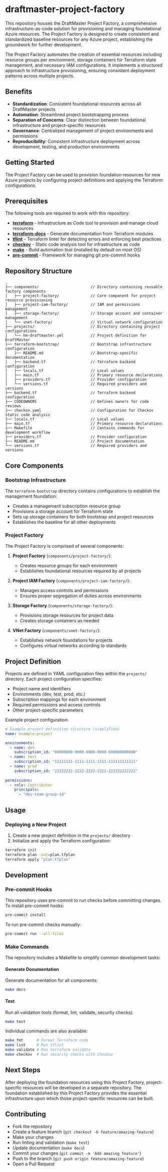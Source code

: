 # draftmaster-project-factory

This repository houses the DraftMaster Project Factory, a comprehensive infrastructure-as-code solution for provisioning and managing foundational Azure resources. The Project Factory is designed to create consistent and standardized baseline resources for any Azure project, establishing the groundwork for further development.

The Project Factory automates the creation of essential resources including resource groups per environment, storage containers for Terraform state management, and necessary IAM configurations. It implements a structured approach to infrastructure provisioning, ensuring consistent deployment patterns across multiple projects.

## Benefits

- **Standardization**: Consistent foundational resources across all DraftMaster projects
- **Automation**: Streamlined project bootstrapping process
- **Separation of Concerns**: Clear distinction between foundational infrastructure and project-specific resources
- **Governance**: Centralized management of project environments and permissions
- **Reproducibility**: Consistent infrastructure deployment across development, testing, and production environments

## Getting Started

The Project Factory can be used to provision foundation resources for new Azure projects by configuring project definitions and applying the Terraform configurations.

## Prerequisites

The following tools are required to work with this repository:

- [**terraform**](https://www.terraform.io/) - Infrastructure as Code tool to provision and manage cloud resources
- [**terraform-docs**](https://terraform-docs.io/) - Generate documentation from Terraform modules
- [**tflint**](https://github.com/terraform-linters/tflint) - Terraform linter for detecting errors and enforcing best practices
- [**checkov**](https://www.checkov.io/2.Basics/Installing%20Checkov.html) - Static code analysis tool for infrastructure as code
- [**make**](https://www.gnu.org/software/make/manual/make.html) - Build automation tool (installed by default on most OS)
- [**pre-commit**](https://pre-commit.com/) - Framework for managing git pre-commit hooks

## Repository Structure

```
.
├── components/                       // Directory containing reusable factory components
│   ├── project-factory/              // Core component for project resource provisioning
│   ├── project-iam-factory/          // IAM and permissions management
│   ├── storage-factory/              // Storage account and container management
│   └── vnet-factory/                 // Virtual network configuration
├── projects/                         // Directory containing project configurations
│   └── hm-draftmaster.yml            // Project definition for DraftMaster
├── terraform-bootstrap/              // Bootstrap infrastructure configuration
│   ├── README.md                     // Bootstrap-specific documentation
│   ├── backend.tf                    // Terraform backend configuration
│   ├── locals.tf                     // Local values
│   ├── main.tf                       // Primary resource declarations
│   ├── providers.tf                  // Provider configuration
│   └── versions.tf                   // Required providers and versions
├── backend.tf                        // Terraform backend configuration
├── CODEOWNERS                        // Defines owners for code reviews
├── checkov.yaml                      // Configuration for Checkov static code analysis
├── locals.tf                         // Local values
├── main.tf                           // Primary resource declarations
├── Makefile                          // Contains commands for development workflow
├── providers.tf                      // Provider configuration
├── README.md                         // Project documentation
└── versions.tf                       // Required providers and versions
```

## Core Components

### Bootstrap Infrastructure

The `terraform-bootstrap` directory contains configurations to establish the management foundation:

- Creates a management subscription resource group
- Provisions a storage account for Terraform state
- Sets up storage containers for both bootstrap and project resources
- Establishes the baseline for all other deployments

### Project Factory

The Project Factory is comprised of several components:

1. **Project Factory** (`components/project-factory/`):
   - Creates resource groups for each environment
   - Establishes foundational resources required by all projects

2. **Project IAM Factory** (`components/project-iam-factory/`):
   - Manages access controls and permissions
   - Ensures proper segregation of duties across environments

3. **Storage Factory** (`components/storage-factory/`):
   - Provisions storage resources for project data
   - Creates storage containers as needed

4. **VNet Factory** (`components/vnet-factory/`):
   - Establishes network foundations for projects
   - Configures virtual networks according to standards

## Project Definition

Projects are defined in YAML configuration files within the `projects/` directory. Each project configuration specifies:

- Project name and identifiers
- Environments (dev, test, prod, etc.)
- Subscription mappings for each environment
- Required permissions and access controls
- Other project-specific parameters

Example project configuration:

```yaml
# Example project definition structure (simplified)
name: example-project

environments:
  - name: dev
    subscription_id: "00000000-0000-0000-0000-000000000000"
  - name: test
    subscription_id: "11111111-1111-1111-1111-111111111111"
  - name: prod
    subscription_id: "22222222-2222-2222-2222-222222222222"
    
permissions:
  - role: Contributor
    principals:
      - "dev-team-group-id"
```

## Usage

### Deploying a New Project

1. Create a new project definition in the `projects/` directory
2. Initialize and apply the Terraform configuration:

```bash
terraform init
terraform plan -out=plan.tfplan
terraform apply "plan.tfplan"
```

## Development

### Pre-commit Hooks

This repository uses pre-commit to run checks before committing changes. To install pre-commit hooks:

```bash
pre-commit install
```

To run pre-commit checks manually:

```bash
pre-commit run --all-files
```

### Make Commands

The repository includes a Makefile to simplify common development tasks:

#### Generate Documentation

Generate documentation for all components:

```bash
make docs
```

#### Test

Run all validation tools (format, lint, validate, security checks):

```bash
make test
```

Individual commands are also available:

```bash
make fmt      # Format Terraform code
make lint     # Run tflint
make validate # Run terraform validate
make checkov  # Run security checks with Checkov
```

## Next Steps

After deploying the foundation resources using this Project Factory, project-specific resources will be developed in a separate repository. The foundation established by this Project Factory provides the essential infrastructure upon which those project-specific resources can be built.

## Contributing

- Fork the repository
- Create a feature branch (`git checkout -b feature/amazing-feature`)
- Make your changes
- Run linting and validation (`make test`)
- Update documentation (`make docs`)
- Commit your changes (`git commit -m 'Add amazing feature'`)
- Push to the branch (`git push origin feature/amazing-feature`)
- Open a Pull Request
